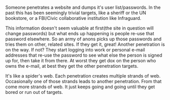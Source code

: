 Someone penetrates a website and dumps it's user list/passwords. In the past this has been seemingly trivial targets, like a sheriff or the UN bookstore, or a FBI/Civic collaborative institution like Infraguard.

This information doesn't seem valuable at first(the site in question will change passwords) but what ends up happening is people re-use that password elsewhere. So an army of anons picks up those passwords and tries them on other, related sites. If they get it, great! Another penetration is on the way. If not? They start logging into work or personal e-mail addresses that re-use the password to see what else the person is signed up for, then take it from there. At worst they get dox on the person who owns the e-mail, at best they get the other penetration targets.

It's like a spider's web. Each penetration creates multiple strands of web. Occasionally one of those strands leads to another penetration. From that come more strands of web. It just keeps going and going until they get bored or run out of targets.